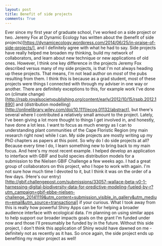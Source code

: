 ```yaml
---
layout: post
title: Benefit of side projects
comments: True
---
```


Ever since my first year of graduate school, I've worked on a side project or two. Jeremy Fox at Dynamic Ecology has written about the 
(benefit of side projects)[https://dynamicecology.wordpress.com/2014/06/25/in-praise-of-side-projects/], and I definitely agree with what he had to say. Side projects have really helped me broaden my thinking, build my network of collaborators, and learn about new technique or new applications of old ones. However, I think one key difference in the projects Jeremy Fox described versus many of my side projects, is that I'm not always heading up these projects. That means, I'm not lead author on *most* of the pubs resulting from them. I think this is because as a grad student, most of these projects were things I connected with through my adviser in one way or another. There are definitely exceptions to this, for example work I've done on (climate change)[http://rspb.royalsocietypublishing.org/content/early/2012/10/15/rspb.2012.1890] and (distribution modelling)[http://onlinelibrary.wiley.com/doi/10.1111/ecog.01132/abstract], but there's several where I contributed a relatively small amount to the project. Lately, I've been giving a lot more thought to things I get involved in, and honestly, have done a lot less. I want to focus as much energy as I can to understanding plant communities of the Cape Floristic Region (my main research right now) while I can. My side projects are mostly writing up my PhD chapters as papers at this point. So why do I do side projects at all? Because every time I do, I learn something new to bring back to my main focus. And here's my most recent example. I helped develop an application to interface with GBIF and build species distribution models for a submission to the Nielsen GBIF Challenge a few weeks ago. I had a great group of collaborators on this project, who I hope to work with again. I'm not sure how much time I devoted to it, but I think it was on the order of a few days. (Here's our entry)[http://gbif.challengepost.com/submissions/33057-wallace-beta-v0-1-harnessing-digital-biodiversity-data-for-predictive-modeling-fueled-by-r?utm_campaign=gbif-ebbe-nielsen-challenge_20141119&utm_content=submission_visible_in_gallery&utm_medium=email&utm_source=transactional] if your curious. What I took away from this is really how powerful Shiny Apps can be for helping a broader audience interface with ecological data. I'm planning on using similar apps to help support our broader impacts goals on the grant I'm funded under now and those I'll presumably be funded by in the future. Without this side project, I don't think this application of Shiny would have dawned on me - definitely not as recently as it has. So once again, the side project ends up benefiting my major project as well!